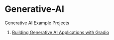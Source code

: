 # Generative-AI
Generative AI Example Projects

1. [Building Generative AI Applications with Gradio](./Building%Generative%AI%Application%with%Gradio)
